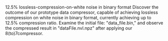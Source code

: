 12.5% lossless-compression-on-white noise in binary format
Discover the outcome of our prototype data compressor, capable of achieving lossless compression on white noise in binary format, 
currently achieving up to 12.5% compression ratio. 
Examine the initial file: "data_file.bin," and observe the compressed result in "dataFile.nvl.npz" after applying our 8(to)7compressor.

